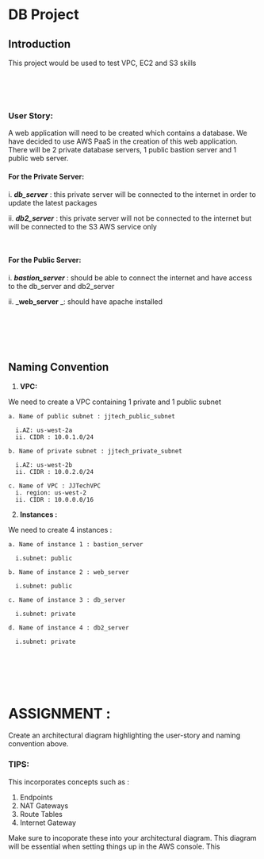 # DB Project

## Introduction

This project would be used to test VPC, EC2 and S3 skills

<br><br><br>
### User Story:

A web application will need to be created which contains a database. We have decided to use AWS PaaS in the creation of this web application. 
There will be 2 private database servers, 1 public bastion server and 1 public web server.

#### For the Private Server:

  i. _**db_server**_ : this private server will be connected to the internet in order to update the latest packages

  ii. _**db2_server**_ : this private server will not be connected to the internet but will be connected to the S3 AWS service only
  
  <br>
 
 #### For the Public Server:
 
  i. _**bastion_server**_ : should be able to connect the internet and have access to the db_server and db2_server
  
  ii. _**web_server** _: should have apache installed
  
  <br>
  <br>
  <br>
  <br>


## **Naming Convention**

1) **VPC:**

 We need to create a VPC containing 1 private and 1 public subnet 

    a. Name of public subnet : jjtech_public_subnet
    
      i.AZ: us-west-2a
      ii. CIDR : 10.0.1.0/24
      
    b. Name of private subnet : jjtech_private_subnet
    
      i.AZ: us-west-2b
      ii. CIDR : 10.0.2.0/24
      
    c. Name of VPC : JJTechVPC 
      i. region: us-west-2
      ii. CIDR : 10.0.0.0/16

2) **Instances :**

 We need to create 4 instances :

    a. Name of instance 1 : bastion_server
    
      i.subnet: public
      
    b. Name of instance 2 : web_server
    
      i.subnet: public
      
    c. Name of instance 3 : db_server
    
      i.subnet: private
      
    d. Name of instance 4 : db2_server
    
      i.subnet: private
      
  

<br>
<br>
<br>
<br>





# ASSIGNMENT :
Create an architectural diagram highlighting the user-story and naming convention above.  

### TIPS: 
This incorporates concepts such as :
  1) Endpoints
  2) NAT Gateways
  3) Route Tables
  4) Internet Gateway 

Make sure to incoporate these into your architectural diagram. This diagram will be essential when setting things up in the AWS console.
This 
